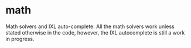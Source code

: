 # math
Math solvers and IXL auto-complete. All the math solvers work unless stated otherwise in the code, however, the IXL autocomplete is still a work in progress.
